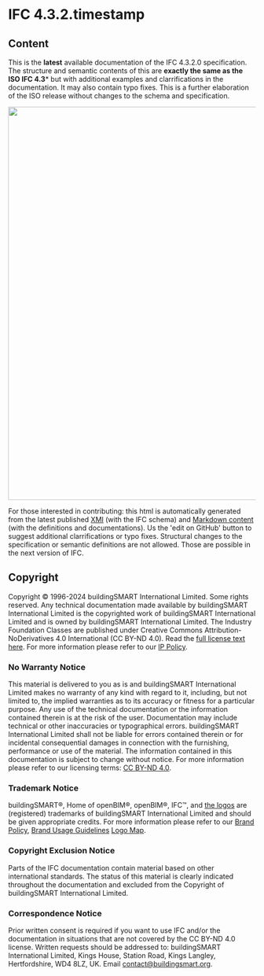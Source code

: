 # IFC 4.3.2.timestamp

## Content

This is the **latest** available documentation of the IFC 4.3.2.0 specification. 
The structure and semantic contents of this are **exactly the same as the ISO IFC 4.3*** but with additional examples and clarrifications in the documentation. It may also contain typo fixes.
This is a further elaboration of the ISO release without changes to the schema and specification.

<img src="https://raw.githubusercontent.com/buildingSMART/IFC4.3.x-development/master/docs/assets/img/Dongping.jpg" width="800">

For those interested in contributing: this html is automatically generated from the latest published [XMI](https://github.com/buildingSMART/IFC4.3.x-development/tree/master/schemas) (with the IFC schema) and [Markdown content](https://github.com/buildingSMART/IFC4.3.x-development/tree/master/docs) (with the definitions and documentations).
Us the 'edit on GitHub' button to suggest additional clarrifications or typo fixes. Structural changes to the specification or semantic definitions are not allowed. Those are possible in the next version of IFC.

## Copyright

Copyright © 1996-2024 buildingSMART International Limited. Some rights reserved. Any technical documentation made available by buildingSMART International Limited is the copyrighted work of buildingSMART International Limited and is owned by buildingSMART International Limited.
The Industry Foundation Classes are published under Creative Commons Attribution-NoDerivatives 4.0 International (CC BY-ND 4.0). Read the [full license text here](https://creativecommons.org/licenses/by-nd/4.0/legalcode).
For more information please refer to our [IP Policy](https://buildingsmart-1xbd3ajdayi.netdna-ssl.com/wp-content/uploads/2021/06/bSI-Intellectual-Property-Policy.pdf).

### No Warranty Notice

This material is delivered to you as is and buildingSMART International Limited makes no warranty of any kind with regard to it, including, but not limited to, the implied warranties as to its accuracy or fitness for a particular purpose. Any use of the technical documentation or the information contained therein is at the risk of the user. Documentation may include technical or other inaccuracies or typographical errors. buildingSMART International Limited shall not be liable for errors contained therein or for incidental consequential damages in connection with the furnishing, performance or use of the material. The information contained in this documentation is subject to change without notice.
For more information please refer to our licensing terms: [CC BY-ND 4.0](https://creativecommons.org/licenses/by-nd/4.0/legalcode).

### Trademark Notice

buildingSMART®, Home of openBIM®, openBIM®, IFC™, and [the logos](https://app.box.com/s/9dn4xylxdbh10lrx52nbhf3frcprrcqm) are (registered) trademarks of buildingSMART International Limited and should be given appropriate credits.
For more information please refer to our [Brand Policy](https://buildingsmart-1xbd3ajdayi.netdna-ssl.com/wp-content/uploads/2021/05/bSI_Brand_Policy_2021.pdf), [Brand Usage Guidelines](https://app.box.com/s/hoanziy6shn857yroe6rvfza6xygbs7y) [Logo Map](https://app.box.com/s/9dn4xylxdbh10lrx52nbhf3frcprrcqm).

### Copyright Exclusion Notice

Parts of the IFC documentation contain material based on other international standards. The status of this material is clearly indicated throughout the documentation and excluded from the Copyright of buildingSMART International Limited.

### Correspondence Notice

Prior written consent is required if you want to use IFC and/or the documentation in situations that are not covered by the CC BY-ND 4.0 license.
Written requests should be addressed to: buildingSMART International Limited, Kings House, Station Road, Kings Langley, Hertfordshire, WD4 8LZ, UK. Email [contact@buildingsmart.org](mailto:contact@buildingsmart.org).
